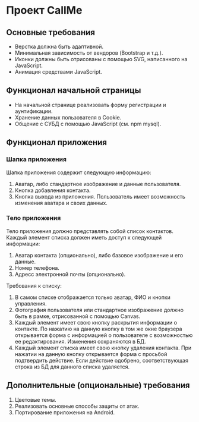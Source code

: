# Проект CallMe
## Основные требования
* Верстка должна быть адаптивной.
* Минимальная зависимость от вендоров (Bootstrap и т.д.).
* Иконки должны быть отрисованы с помощью SVG, написанного на JavaScript.
* Анимация средствами JavaScript.
## Функционал начальной страницы
* На начальной странице реализовать форму регистрации и аунтификации.
* Хранение данных пользователя в Cookie.
* Общение с СУБД с помощью JavaScript (см. npm mysql).
## Функционал приложения
### Шапка приложения
Шапка приложения содержит следующую информацию:
1. Аватар, либо стандартное изображение и данные пользователя.
2. Кнопка добавления контакта.
3. Кнопка выхода из приложения.
Пользователь имеет возможность изменения аватара и своих данных.
### Тело приложения
Тело приложения должно представлять собой список контактов.
Каждый элемент списка должен иметь доступ к следующей информации:
1. Аватар контакта (опционально), либо базовое изображение и его данные.
2. Номер телефона.
3. Адресс электронной почты (опционально).

Требования к списку:
1. В самом списке отображается только аватар, ФИО и кнопки управления. 
2. Фотография пользователя или стандартное изображение должно быть в рамке, 
отрисованной с помощью Canvas.<br>
3. Каждый элемент имеет свою кнопку раскрытия информации о контакте. По нажатию на данную кнопку 
в том же окне браузера открывается форма с информацией о пользователе с возможностью ее редактирования.
Изменения сохраняются в БД.
4. Каждый элемент списка имеет свою кнопку удаления контакта. При нажатии на данную кнопку открывается
форма с просьбой подтвердить действие. Если действие одобрено, соответствующая строка из БД для данного списка
удаляется.

## Дополнительные (опциональные) требования
1. Цветовые темы.
2. Реализовать основные способы защиты от атак.
3. Портирование приложения на Android.